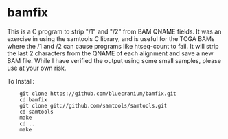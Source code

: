 bamfix
======

This is a C program to strip "/1" and "/2" from BAM QNAME fields. It was an exercise in using the samtools C library, and is useful for the TCGA BAMs where the /1 and /2 can cause programs like htseq-count to fail. It will strip the last 2 characters from the QNAME of each alignment and save a new BAM file. While I have verified the output using some small samples, please use at your own risk.

To Install:

		git clone https://github.com/bluecranium/bamfix.git
		cd bamfix
		git clone git://github.com/samtools/samtools.git
		cd samtools
		make
		cd ..
		make


